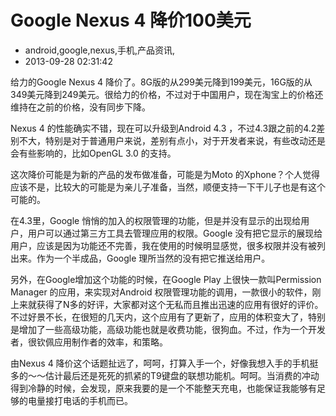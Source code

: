 # Google Nexus 4 降价100美元
- android,google,nexus,手机,产品资讯,
- 2013-09-28 02:31:42


<p>给力的Google Nexus 4 降价了。8G版的从299美元降到199美元，16G版的从349美元降到249美元。很给力的价格，不过对于中国用户，现在淘宝上的价格还维持在之前的价格，没有同步下降。</p>
<p>Nexus 4 的性能确实不错，现在可以升级到Android 4.3 ，不过4.3跟之前的4.2差别不大，特别是对于普通用户来说，差别有点小，对于开发者来说，有些改动还是会有些影响的，比如OpenGL 3.0 的支持。</p>
<p>这次降价可能是为新的产品的发布做准备，可能是为Moto 的Xphone？个人觉得应该不是，比较大的可能是为亲儿子准备，当然，顺便支持一下干儿子也是有这个可能的。</p>
<p>在4.3里，Google 悄悄的加入的权限管理的功能，但是并没有显示的出现给用户，用户可以通过第三方工具去管理应用的权限。Google 没有把它显示的展现给用户，应该是因为功能还不完善，我在使用的时候明显感觉，很多权限并没有被列出来。作为一个半成品，Google 理所当然的没有把它推送给用户。</p>
<p>另外，在Google增加这个功能的时候，在Google Play 上很快一款叫Permission Manager 的应用，来实现对Android 权限管理功能的调用，一款很小的软件，刚上来就获得了N多的好评，大家都对这个无私而且推出迅速的应用有很好的评价。不过好景不长，在很短的几天内，这个应用有了更新了，应用的体积变大了，特别是增加了一些高级功能，高级功能也就是收费功能，很狗血。不过，作为一个开发者，很钦佩应用制作者的效率，和策略。</p>
<p>由Nexus 4 降价这个话题扯远了，呵呵，打算入手一个，好像我想入手的手机挺多的～～估计最后还是死死的抓紧的T9键盘的联想功能机。呵呵。当消费的冲动得到冷静的时候，会发现，原来我要的是一个不能整天充电，也能保证我能够有足够的电量接打电话的手机而已。</p>
